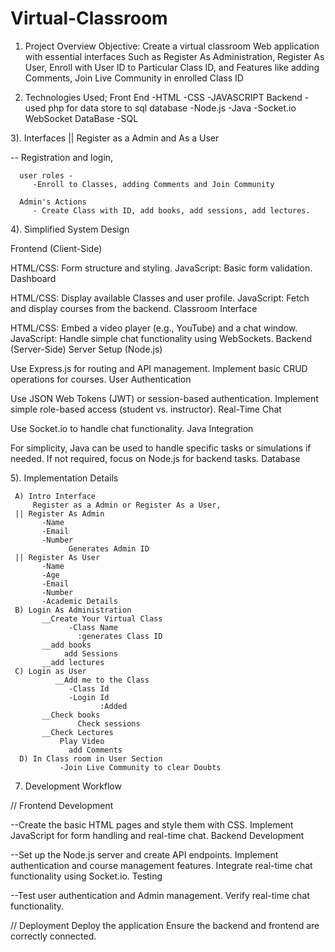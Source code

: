 # Virtual-Classroom

1. Project Overview
   Objective: 
       Create a  virtual classroom Web application with essential interfaces Such as Register As Administration, Register As User, Enroll with User   ID  to Particular Class ID, and Features like adding Comments, Join Live Community in enrolled Class ID 


2) Technologies Used;
  Front End 
    -HTML
    -CSS
    -JAVASCRIPT 
  Backend
    -used php for data store to sql database
    -Node.js
    -Java
    -Socket.io WebSocket
  DataBase
    -SQL
     

3). Interfaces
  || Register as a Admin and As a User 

   -- Registration and login,

      user roles - 
         -Enroll to Classes, adding Comments and Join Community 

      Admin's Actions 
         - Create Class with ID, add books, add sessions, add lectures. 

4). Simplified System Design

Frontend (Client-Side)

 HTML/CSS: Form structure and styling.
 JavaScript: Basic form validation.
 Dashboard

 HTML/CSS: Display available Classes and user profile.
 JavaScript: Fetch and display courses from the backend.
 Classroom Interface

 HTML/CSS: Embed a video player (e.g., YouTube) and a chat window.
 JavaScript: Handle simple chat functionality using WebSockets.
 Backend (Server-Side)
 Server Setup (Node.js)

 Use Express.js for routing and API management.
 Implement basic CRUD operations for courses.
 User Authentication

 Use JSON Web Tokens (JWT) or session-based authentication.
 Implement simple role-based access (student vs. instructor).
 Real-Time Chat

 Use Socket.io to handle chat functionality.
 Java Integration

 For simplicity, Java can be used to handle specific tasks or simulations if needed. If not required, focus on Node.js for backend tasks.
 Database



5). Implementation Details

     A) Intro Interface 
         Register as a Admin or Register As a User,
     || Register As Admin 
           -Name
           -Email
           -Number 
                 Generates Admin ID 
     || Register As User 
           -Name 
           -Age 
           -Email
           -Number 
           -Academic Details
     B) Login As Administration
           __Create Your Virtual Class 
                 -Class Name
                   :generates Class ID 
           __add books
                add Sessions 
           __add lectures 
     C) Login as User 
              __Add me to the Class 
                 -Class Id 
                 -Login Id 
                        :Added  
           __Check books 
                   Check sessions 
           __Check Lectures
               Play Video 
                 add Comments 
      D) In Class room in User Section
               -Join Live Community to clear Doubts 
           
               

7. Development Workflow

// Frontend Development

--Create the basic HTML pages and style them with CSS.
Implement JavaScript for form handling and real-time chat.
Backend Development

--Set up the Node.js server and create API endpoints.
Implement authentication and course management features.
Integrate real-time chat functionality using Socket.io.
Testing

--Test user authentication and Admin management.
Verify real-time chat functionality.

// Deployment
Deploy the application
Ensure the backend and frontend are correctly connected.
